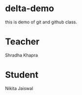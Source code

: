 # delta-demo
this is demo of git and github class.

# Teacher
Shradha Khapra

# Student
Nikita Jaiswal

